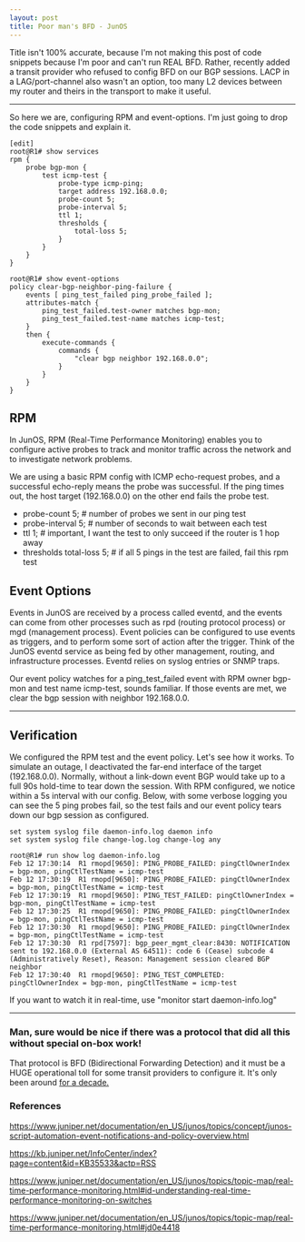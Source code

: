 ```yaml
---
layout: post
title: Poor man's BFD - JunOS
--- 
```


Title isn't 100% accurate, because I'm not making this post of code snippets because I'm poor and can't run REAL BFD. Rather, recently added a transit provider who refused to config BFD on our BGP sessions. LACP in a LAG/port-channel also wasn't an option, too many L2 devices between my router and theirs in the transport to make it useful. 

---

So here we are, configuring RPM and event-options. I'm just going to drop the code snippets and explain it. 

```
[edit]
root@R1# show services 
rpm {
    probe bgp-mon {
        test icmp-test {
            probe-type icmp-ping;
            target address 192.168.0.0;
            probe-count 5;
            probe-interval 5;
            ttl 1;
            thresholds {
                total-loss 5;
            }
        }
    }
}

root@R1# show event-options 
policy clear-bgp-neighbor-ping-failure {
    events [ ping_test_failed ping_probe_failed ];
    attributes-match {
        ping_test_failed.test-owner matches bgp-mon;
        ping_test_failed.test-name matches icmp-test;
    }
    then {
        execute-commands {
            commands {
                "clear bgp neighbor 192.168.0.0";
            }
        }
    }
}
```

## RPM 
In JunOS, RPM (Real-Time Performance Monitoring) enables you to configure active probes to track and monitor traffic across the network and to investigate network problems.

We are using a basic RPM config with ICMP echo-request probes, and a successful echo-reply means the probe was successful. If the ping times out, the host target (192.168.0.0) on the other end fails the probe test. 

* probe-count 5;           # number of probes we sent in our ping test 
* probe-interval 5;        # number of seconds to wait between each test 
* ttl 1;                   # important, I want the test to only succeed if the router is 1 hop away
* thresholds total-loss 5; # if all 5 pings in the test are failed, fail this rpm test

## Event Options 
Events in JunOS are received by a process called eventd, and the events can come from other processes such as rpd (routing protocol process) or mgd (management process). Event policies can be configured to use events as triggers, and to perform some sort of action after the trigger. Think of the JunOS eventd service as being fed by other management, routing, and infrastructure processes. Eventd relies on syslog entries or SNMP traps. 

Our event policy watches for a ping_test_failed event with RPM owner bgp-mon and test name icmp-test, sounds familiar. If those events are met, we clear the bgp session with neighbor 192.168.0.0. 

---

## Verification 
We configured the RPM test and the event policy. Let's see how it works. To simulate an outage, I deactivated the far-end interface of the target (192.168.0.0). Normally, without a link-down event BGP would take up to a full 90s hold-time to tear down the session. With RPM configured, we notice within a 5s interval with our config. Below, with some verbose logging you can see the 5 ping probes fail, so the test fails and our event policy tears down our bgp session as configured. 

```
set system syslog file daemon-info.log daemon info
set system syslog file change-log.log change-log any 
```

```
root@R1# run show log daemon-info.log 
Feb 12 17:30:14  R1 rmopd[9650]: PING_PROBE_FAILED: pingCtlOwnerIndex = bgp-mon, pingCtlTestName = icmp-test
Feb 12 17:30:19  R1 rmopd[9650]: PING_PROBE_FAILED: pingCtlOwnerIndex = bgp-mon, pingCtlTestName = icmp-test
Feb 12 17:30:19  R1 rmopd[9650]: PING_TEST_FAILED: pingCtlOwnerIndex = bgp-mon, pingCtlTestName = icmp-test
Feb 12 17:30:25  R1 rmopd[9650]: PING_PROBE_FAILED: pingCtlOwnerIndex = bgp-mon, pingCtlTestName = icmp-test
Feb 12 17:30:30  R1 rmopd[9650]: PING_PROBE_FAILED: pingCtlOwnerIndex = bgp-mon, pingCtlTestName = icmp-test
Feb 12 17:30:30  R1 rpd[7597]: bgp_peer_mgmt_clear:8430: NOTIFICATION sent to 192.168.0.0 (External AS 64511): code 6 (Cease) subcode 4 (Administratively Reset), Reason: Management session cleared BGP neighbor
Feb 12 17:30:40  R1 rmopd[9650]: PING_TEST_COMPLETED: pingCtlOwnerIndex = bgp-mon, pingCtlTestName = icmp-test
```

If you want to watch it in real-time, use "monitor start daemon-info.log"

---

### Man, sure would be nice if there was a protocol that did all this without special on-box work! 
That protocol is BFD (Bidirectional Forwarding Detection) and it must be a HUGE operational toll for some transit providers to configure it. It's only been around <a href="https://tools.ietf.org/html/rfc5880" target="_blank">for a decade.</a>

### References
<a href="https://www.juniper.net/documentation/en_US/junos/topics/concept/junos-script-automation-event-notifications-and-policy-overview.html
" target="_blank">https://www.juniper.net/documentation/en_US/junos/topics/concept/junos-script-automation-event-notifications-and-policy-overview.html</a>

<a href="https://kb.juniper.net/InfoCenter/index?page=content&id=KB35533&actp=RSS" target="_blank">https://kb.juniper.net/InfoCenter/index?page=content&id=KB35533&actp=RSS</a>

<a href="https://www.juniper.net/documentation/en_US/junos/topics/topic-map/real-time-performance-monitoring.html#id-understanding-real-time-performance-monitoring-on-switches
" target="_blank">https://www.juniper.net/documentation/en_US/junos/topics/topic-map/real-time-performance-monitoring.html#id-understanding-real-time-performance-monitoring-on-switches</a>

<a href="https://www.juniper.net/documentation/en_US/junos/topics/topic-map/real-time-performance-monitoring.html#jd0e4418" target="_blank">https://www.juniper.net/documentation/en_US/junos/topics/topic-map/real-time-performance-monitoring.html#jd0e4418</a>